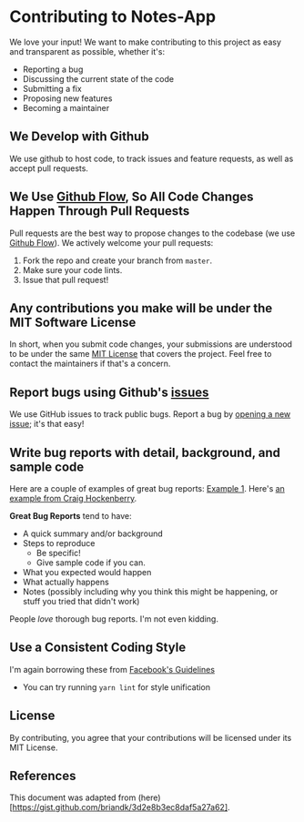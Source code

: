 # Contributing to Notes-App
We love your input! We want to make contributing to this project as easy and transparent as possible, whether it's:

- Reporting a bug
- Discussing the current state of the code
- Submitting a fix
- Proposing new features
- Becoming a maintainer

## We Develop with Github
We use github to host code, to track issues and feature requests, as well as accept pull requests.

## We Use [Github Flow](https://guides.github.com/introduction/flow/index.html), So All Code Changes Happen Through Pull Requests
Pull requests are the best way to propose changes to the codebase (we use [Github Flow](https://guides.github.com/introduction/flow/index.html)). We actively welcome your pull requests:

1. Fork the repo and create your branch from `master`.
2. Make sure your code lints.
3. Issue that pull request!

## Any contributions you make will be under the MIT Software License
In short, when you submit code changes, your submissions are understood to be under the same [MIT License](http://choosealicense.com/licenses/mit/) that covers the project. Feel free to contact the maintainers if that's a concern.

## Report bugs using Github's [issues](https://github.com/AbhishekNairOfficial/notes-app/issues)
We use GitHub issues to track public bugs. Report a bug by [opening a new issue](); it's that easy!

## Write bug reports with detail, background, and sample code
Here are a couple of examples of great bug reports:
[Example 1](http://stackoverflow.com/q/12488905/180626).
Here's [an example from Craig Hockenberry](http://www.openradar.me/11905408).

**Great Bug Reports** tend to have:

- A quick summary and/or background
- Steps to reproduce
  - Be specific!
  - Give sample code if you can.
- What you expected would happen
- What actually happens
- Notes (possibly including why you think this might be happening, or stuff you tried that didn't work)

People *love* thorough bug reports. I'm not even kidding.

## Use a Consistent Coding Style
I'm again borrowing these from [Facebook's Guidelines](https://github.com/facebook/draft-js/blob/a9316a723f9e918afde44dea68b5f9f39b7d9b00/CONTRIBUTING.md)

* You can try running `yarn lint` for style unification

## License
By contributing, you agree that your contributions will be licensed under its MIT License.

## References
This document was adapted from (here)[https://gist.github.com/briandk/3d2e8b3ec8daf5a27a62].
